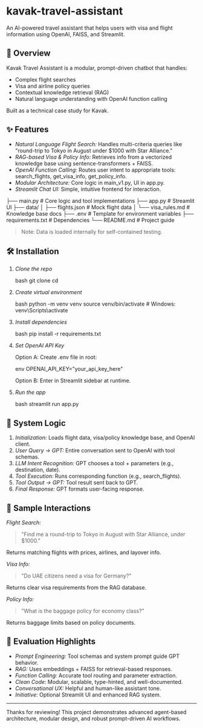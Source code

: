 # kavak-travel-assistant
An AI-powered travel assistant that helps users with visa and flight information using OpenAI, FAISS, and Streamlit.

## 🚀 Overview

Kavak Travel Assistant is a modular, prompt-driven chatbot that handles:

* Complex flight searches
* Visa and airline policy queries
* Contextual knowledge retrieval (RAG)
* Natural language understanding with OpenAI function calling

Built as a technical case study for Kavak.

## ✨ Features

* *Natural Language Flight Search:* Handles multi-criteria queries like "round-trip to Tokyo in August under \$1000 with Star Alliance."
* *RAG-based Visa & Policy Info:* Retrieves info from a vectorized knowledge base using sentence-transformers + FAISS.
* *OpenAI Function Calling:* Routes user intent to appropriate tools: search_flights, get_visa_info, get_policy_info.
* *Modular Architecture:* Core logic in main_v1.py, UI in app.py.
* *Streamlit Chat UI:* Simple, intuitive frontend for interaction.

├── main.py          # Core logic and tool implementations
├── app.py           # Streamlit UI
├── data/
│   ├── flights.json      # Mock flight data
│   └── visa_rules.md     # Knowledge base docs
├── .env                 # Template for environment variables
├── requirements.txt      # Dependencies
└── README.md             # Project guide

> Note: Data is loaded internally for self-contained testing.

## 🛠️ Installation

1. *Clone the repo*

   bash
   git clone <repo-url>
   cd <repo-name>
   

2. *Create virtual environment*

   bash
   python -m venv venv
   source venv/bin/activate  # Windows: venv\Scripts\activate
   

3. *Install dependencies*

   bash
   pip install -r requirements.txt
   

4. *Set OpenAI API Key*

   Option A: Create .env file in root:

   env
   OPENAI_API_KEY="your_api_key_here"
   

   Option B: Enter in Streamlit sidebar at runtime.

5. *Run the app*

   bash
   streamlit run app.py
   

## 🧠 System Logic

1. *Initialization:* Loads flight data, visa/policy knowledge base, and OpenAI client.
2. *User Query → GPT:* Entire conversation sent to OpenAI with tool schemas.
3. *LLM Intent Recognition:* GPT chooses a tool + parameters (e.g., destination, date).
4. *Tool Execution:* Runs corresponding function (e.g., search\_flights).
5. *Tool Output → GPT:* Tool result sent back to GPT.
6. *Final Response:* GPT formats user-facing response.

## 🧪 Sample Interactions

*Flight Search:*

> "Find me a round-trip to Tokyo in August with Star Alliance, under \$1000."

Returns matching flights with prices, airlines, and layover info.

*Visa Info:*

> "Do UAE citizens need a visa for Germany?"

Returns clear visa requirements from the RAG database.

*Policy Info:*

> "What is the baggage policy for economy class?"

Returns baggage limits based on policy documents.

## 🧹 Evaluation Highlights

* *Prompt Engineering:* Tool schemas and system prompt guide GPT behavior.
* *RAG:* Uses embeddings + FAISS for retrieval-based responses.
* *Function Calling:* Accurate tool routing and parameter extraction.
* *Clean Code:* Modular, scalable, type-hinted, and well-documented.
* *Conversational UX:* Helpful and human-like assistant tone.
* *Initiative:* Optional Streamlit UI and enhanced RAG system.

---

Thanks for reviewing! This project demonstrates advanced agent-based architecture, modular design, and robust prompt-driven AI workflows.
